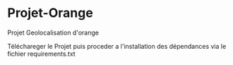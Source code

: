 # Projet-Orange
Projet Geolocalisation d'orange

Téléchareger le Projet puis proceder a l'installation des dépendances via le fichier requirements.txt
